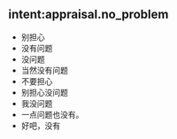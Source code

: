 ## intent:appraisal.no_problem
- 别担心
- 没有问题
- 没问题
- 当然没有问题
- 不要担心
- 别担心没问题
- 我没问题
- 一点问题也没有。
- 好吧，没有
